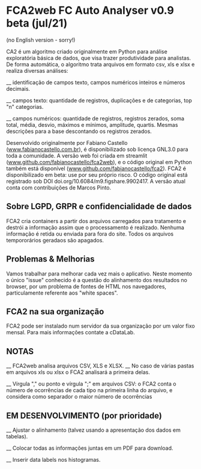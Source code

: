 ﻿# FCA2web FC Auto Analyser v0.9 beta (jul/21)

(no English version - sorry!)

CA2 é um algoritmo criado originalmente em Python para análise exploratória básica de dados, que visa trazer produtividade para analistas. De forma automática, o algoritmo trata arquivos em formato csv, xls e xlsx e realiza diversas análises:

__ identificação de campos texto, campos numéricos inteiros e números decimais.

__ campos texto: quantidade de registros, duplicações e de categorias, top "n" categorias.

__ campos numéricos: quantidade de registros, registros zerados, soma total, média, desvio, máximos e mínimos, amplitude, quartis. Mesmas descrições para a base descontando os registros zerados.


Desenvolvido originalmente por Fabiano Castello (www.fabianocastello.com.br), é disponibilizado sob licença GNL3.0 para toda a comunidade. A versão web foi criada em streamlit (www.github.com/fabianocastello/fca2web), e o código original em Python também está disponível (www.github.com/fabianocastello/fca2). FCA2 é disponibilizado em beta: use por seu próprio risco. O código original está registrado sob DOI doi.org/10.6084/m9.figshare.9902417. A versão atual conta com contribuições de Marcos Pinto.

## Sobre LGPD, GRPR e confidencialidade de dados

FCA2 cria containers a partir dos arquivos carregados para tratamento e destrói a informação assim que o processamento é realizado. Nenhuma informação é retida ou enviada para fora do site. Todos os arquivos tempororários geradaos são apagados.

## Problemas & Melhorias

Vamos trabalhar para melhorar cada vez mais o aplicativo. Neste momento o único "issue" conhecido é a questão do alinhamento dos resultados no browser, por um problema de fontes de HTML nos navegadores, particulamente referente aos "white spaces".

## FCA2 na sua organização

FCA2 pode ser instalado num servidor da sua organização por um valor fixo mensal. Para mais informações contate a cDataLab.

## NOTAS 

__ FCA2web analisa arquivos CSV, XLS e XLSX.
__ No caso de várias pastas em arquivos xls ou xlsx o FCA2 analisará a primeira delas.

__ Vírgula "," ou ponto e vírgula ";" em arquivos CSV: o FCA2 conta o número de ocorrências de cada tipo na primeira linha do arquivo, e considera como separador o maior número de ocorrências


## EM DESENVOLVIMENTO (por prioridade)

__ Ajustar o alinhamento (talvez usando a apresentação dos dados em tabelas).

__ Colocar todas as informações juntas em um PDF para download.

__ Inserir data labels nos histogramas.




